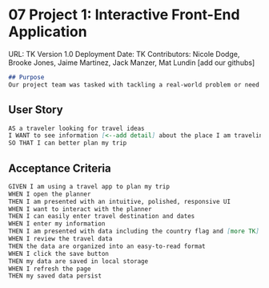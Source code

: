 # 07 Project 1: Interactive Front-End Application

URL: TK
Version 1.0
Deployment Date: TK
Contributors: Nicole Dodge, Brooke Jones, Jaime Martinez, Jack Manzer, Mat Lundin
[add our githubs]

```md
## Purpose
Our project team was tasked with tackling a real-world problem or need by creating an application. This task will allow us to increase our collaboration skills, gain exposure to server-side APIs,  and experience things we may run into as we venture out in the world as new developers. [End w/ 1-2 sentences about motivation for development...similar to and/or segue into our user story]
```

## User Story

```md
AS a traveler looking for travel ideas
I WANT to see information [<--add detail] about the place I am traveling
SO THAT I can better plan my trip
```

## Acceptance Criteria

```md
GIVEN I am using a travel app to plan my trip
WHEN I open the planner
THEN I am presented with an intuitive, polished, responsive UI 
WHEN I want to interact with the planner
THEN I can easily enter travel destination and dates
WHEN I enter my information
THEN I am presented with data including the country flag and [more TK]
WHEN I review the travel data
THEN the data are organized into an easy-to-read format
WHEN I click the save button
THEN my data are saved in local storage
WHEN I refresh the page
THEN my saved data persist
```

```md
